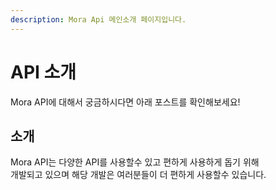 ```yaml
---
description: Mora Api 메인소개 페이지입니다.
---
```


# API 소개

Mora API에 대해서 궁금하시다면 아래 포스트를 확인해보세요!

## 소개

Mora API는 다양한 API를 사용할수 있고 편하게 사용하게 돕기 위해\
개발되고 있으며 해당 개발은 여러분들이 더 편하게 사용할수 있습니다.
